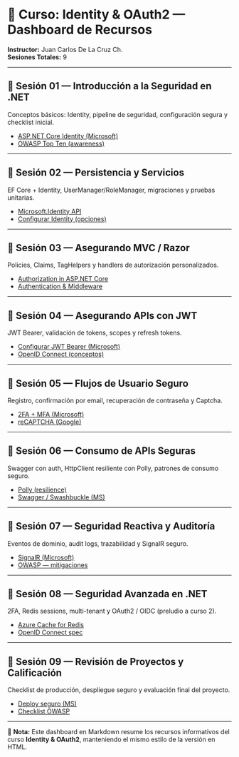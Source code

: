 # 📘 Curso: Identity & OAuth2 — Dashboard de Recursos

**Instructor:** Juan Carlos De La Cruz Ch.  
**Sesiones Totales:** 9

---

## 📑 Sesión 01 — Introducción a la Seguridad en .NET
Conceptos básicos: Identity, pipeline de seguridad, configuración segura y checklist inicial.

- [ASP.NET Core Identity (Microsoft)](https://learn.microsoft.com/en-us/aspnet/core/security/authentication/identity?view=aspnetcore-9.0)
- [OWASP Top Ten (awareness)](https://owasp.org/www-project-top-ten/)

---

## 📑 Sesión 02 — Persistencia y Servicios
EF Core + Identity, UserManager/RoleManager, migraciones y pruebas unitarias.

- [Microsoft.Identity API](https://learn.microsoft.com/en-us/dotnet/api/microsoft.aspnetcore.identity?view=aspnetcore-9.0)
- [Configurar Identity (opciones)](https://learn.microsoft.com/en-us/aspnet/core/security/authentication/identity?view=aspnetcore-9.0#configure-identity-options)

---

## 📑 Sesión 03 — Asegurando MVC / Razor
Policies, Claims, TagHelpers y handlers de autorización personalizados.

- [Authorization in ASP.NET Core](https://learn.microsoft.com/en-us/aspnet/core/security/authorization/introduction?view=aspnetcore-9.0)
- [Authentication & Middleware](https://learn.microsoft.com/en-us/aspnet/core/security/authentication/)

---

## 📑 Sesión 04 — Asegurando APIs con JWT
JWT Bearer, validación de tokens, scopes y refresh tokens.

- [Configurar JWT Bearer (Microsoft)](https://learn.microsoft.com/en-us/aspnet/core/security/authentication/configure-jwt-bearer-authentication?view=aspnetcore-9.0)
- [OpenID Connect (conceptos)](https://openid.net/developers/how-connect-works/)

---

## 📑 Sesión 05 — Flujos de Usuario Seguro
Registro, confirmación por email, recuperación de contraseña y Captcha.

- [2FA + MFA (Microsoft)](https://learn.microsoft.com/en-us/aspnet/core/security/authentication/mfa?view=aspnetcore-9.0)
- [reCAPTCHA (Google)](https://developers.google.com/recaptcha)

---

## 📑 Sesión 06 — Consumo de APIs Seguras
Swagger con auth, HttpClient resiliente con Polly, patrones de consumo seguro.

- [Polly (resilience)](https://www.pollydocs.org/)
- [Swagger / Swashbuckle (MS)](https://learn.microsoft.com/en-us/aspnet/core/tutorials/getting-started-with-swashbuckle?view=aspnetcore-9.0)

---

## 📑 Sesión 07 — Seguridad Reactiva y Auditoría
Eventos de dominio, audit logs, trazabilidad y SignalR seguro.

- [SignalR (Microsoft)](https://learn.microsoft.com/en-us/aspnet/signalr/)
- [OWASP — mitigaciones](https://owasp.org/www-project-top-ten/)

---

## 📑 Sesión 08 — Seguridad Avanzada en .NET
2FA, Redis sessions, multi-tenant y OAuth2 / OIDC (preludio a curso 2).

- [Azure Cache for Redis](https://learn.microsoft.com/en-us/azure/azure-cache-for-redis/)
- [OpenID Connect spec](https://openid.net/specs/openid-connect-core-1_0.html)

---

## 📑 Sesión 09 — Revisión de Proyectos y Calificación
Checklist de producción, despliegue seguro y evaluación final del proyecto.

- [Deploy seguro (MS)](https://learn.microsoft.com/en-us/aspnet/core/host-and-deploy/?view=aspnetcore-9.0)
- [Checklist OWASP](https://owasp.org/www-project-top-ten/)

---

📌 **Nota:** Este dashboard en Markdown resume los recursos informativos del curso **Identity & OAuth2**, manteniendo el mismo estilo de la versión en HTML.
